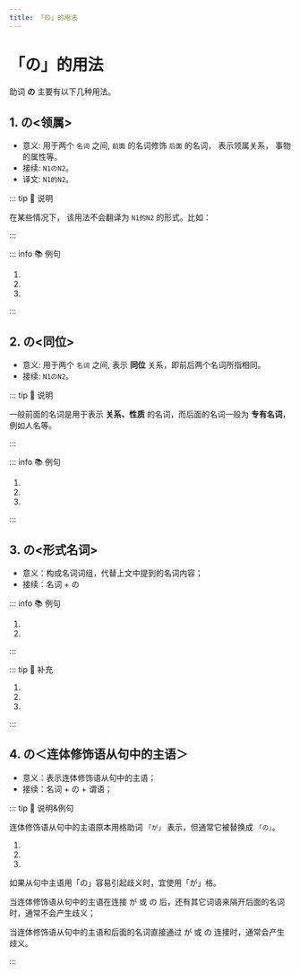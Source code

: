 ```yaml
---
title: 「の」的用法
---
```


# 「の」的用法

助词 **の** 主要有以下几种用法。

## 1. の<领属>

- 意义: 用于两个 `名词` 之间, `前面` 的名词修饰 `后面` 的名词， 表示领属关系， 事物的属性等。
- 接续: `N1のN2`。
- 译文: `N1的N2`。

::: tip :bookmark: 说明

在某些情况下， 该用法不会翻译为 `N1的N2` 的形式。比如：

<grammer-content sentence="[日本語/にほんご]の[本/ほん]。" trans='日语书。' />

:::

::: info :books: 例句

1. <grammer-content sentence="あ、[日本/にほん]**の**[方/かた]ですか。" trans='啊，是日本人吗？' />
2. <grammer-content sentence="[鈴木/すずき]さんは[京華/きょうか][大学/だいがく]**の**[学生/がくせい]です。" trans='铃木是京华大学的学生。' />
3. <grammer-content sentence="[高橋/たかはし]さんは[鈴木/すずき]さん**の**[彼女/かのじょ]ではありません。" trans='高桥不是铃木的女朋友。' />

:::

## 2. の<同位>

- 意义: 用于两个 `名词` 之间, 表示 **同位** 关系，即前后两个名词所指相同。
- 接续: `N1のN2`。

::: tip :bookmark: 说明

一般前面的名词是用于表示 **关系、性质** 的名词，而后面的名词一般为 **专有名词**，例如人名等。

:::

::: info :books: 例句

1. <grammer-content sentence="[私/わたし]は[学長/がくちょう]**の**[高橋/たかはし][美穂/みほ]と[申/もう]します。" trans='我是大学校长高桥美穗。' />
2. <grammer-content sentence="こちらは[友達/ともだち]**の**[王/おう]さんです。" trans='这位是我的朋友小王。' />
3. <grammer-content sentence="こちらはの[後輩/こうはい]**の**[高橋/たかはし]さんです。" trans='这位是学妹高桥。' />

:::

## 3. の<形式名词>

- 意义：构成名词词组，代替上文中提到的名词内容；
- 接续：名词 + の

::: info :books: 例句

1. <grammer-content sentence="A: [私/わたし]、**チャイナドレス**が[買/か]いたいんですが。" trans="我想买件旗袍。" />
   <grammer-content sentence="B: 300[元/げん]ぐらいでシルク**の**が[買/か]えますよ。" trans="300块左右就可以买丝绸的旗袍了哟。" />
2. <grammer-content sentence="A: [今晩/こんばん]、**[中華/ちゅうか][料理/りょうり]**はいかがですか。" trans="今晚吃中餐如何？" />
   <grammer-content sentence="B: いいですね。[本場/ほんば]**の**が[食/た]べたいです。" trans="不错诶。我想吃正宗的。" />

:::

::: tip :bookmark: 补充

<grammer-content sentence="**动词、形容词的连体形**后也可接「の」，将动词、形容词**名词化**。" />

<div class="bunpou-block">

  1. <grammer-content sentence="[日本/にほん]へ[留学/りゅうがく]に**[行/い]ったの**は[誰/だれ]ですか。" trans="谁去日本留学了。" />
  2. <grammer-content sentence="[四川料理/しせんりょうり]をよく[食/た]べます。**[辛/から]いの**が[好/す]きですから" trans="我经常吃川菜，因为我喜欢吃辣的。" />
  3. <grammer-content sentence="もっと**[地味/じみ]なの**がほしいですが。" trans="想要更朴素的。" />

</div>

:::

## 4. の＜连体修饰语从句中的主语＞

- 意义：表示连体修饰语从句中的主语；
- 接续：名词 + の + 谓语；

::: tip :bookmark: 说明&例句

连体修饰语从句中的主语原本用格助词 `「が」` 表示，但通常它被替换成 `「の」`。

<div class="bunpou-block">

   1. <grammer-content sentence="[将来/しょうらい]、[何/なん]か[舞台/ぶたい]と[関係/かんけい]**の**ある[仕事/しごと]がしたいです。" trans="将来想从事跟舞台有关的工作。" />
   2. <grammer-content sentence="あそこは、[李/り]さん**の**いつも[行/い]く[喫茶店/きっさてん]です。" trans="那儿是小李常去的咖啡店。" />
   3. <grammer-content sentence="わたし**の**[初/はじ]めて[覚/おぼ]えた[日本語/にほんご]は「ありがとう」です。" trans="我第一次记住的日语是「ありがとう(谢谢)」。" />

</div>

如果从句中主语用「の」容易引起歧义时，宜使用「が」格。

当连体修饰语从句中的主语在连接 が 或 の 后，还有其它词语来隔开后面的名词时，通常不会产生歧义；

当连体修饰语从句中的主语和后面的名词直接通过 が 或 の 连接时，通常会产生歧义。

<div class="bunpou-block">

   <grammer-content sentence="[王/おう]さん**が**[友達/ともだち]に[送/おく]ったメールは[届/とど]きませんでした。(直接接 の **会产生歧义**)" trans="小王给朋友发的邮件没有收到。" />
   <grammer-content sentence="[父/はは]**が/の**[作/つく]った[料理/りょうり]は[美味/おい]しいです。(直接接 の **不会产生歧义**)" trans="爸爸做的料理很好吃。" />

</div>

:::
